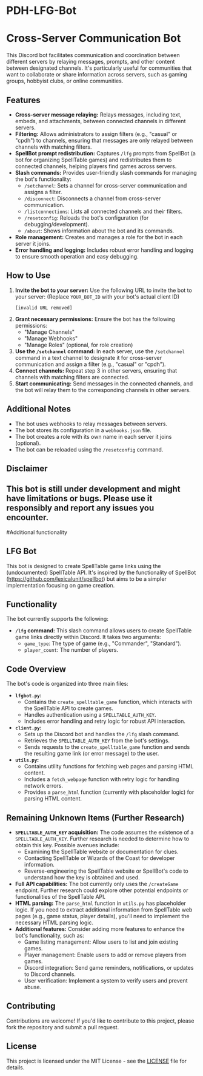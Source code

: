 # PDH-LFG-Bot
# Cross-Server Communication Bot

This Discord bot facilitates communication and coordination between different servers by relaying messages, prompts, and other content between designated channels. It's particularly useful for communities that want to collaborate or share information across servers, such as gaming groups, hobbyist clubs, or online communities.

## Features

* **Cross-server message relaying:** Relays messages, including text, embeds, and attachments, between connected channels in different servers.
* **Filtering:** Allows administrators to assign filters (e.g., "casual" or "cpdh") to channels, ensuring that messages are only relayed between channels with matching filters.
* **SpellBot prompt redistribution:** Captures `/lfg` prompts from SpellBot (a bot for organizing SpellTable games) and redistributes them to connected channels, helping players find games across servers.
* **Slash commands:** Provides user-friendly slash commands for managing the bot's functionality:
    *   `/setchannel`: Sets a channel for cross-server communication and assigns a filter.
    *   `/disconnect`: Disconnects a channel from cross-server communication.
    *   `/listconnections`: Lists all connected channels and their filters.
    *   `/resetconfig`: Reloads the bot's configuration (for debugging/development).
    *   `/about`: Shows information about the bot and its commands.
* **Role management:** Creates and manages a role for the bot in each server it joins.
* **Error handling and logging:** Includes robust error handling and logging to ensure smooth operation and easy debugging.

## How to Use

1.  **Invite the bot to your server:** Use the following URL to invite the bot to your server:
    (Replace `YOUR_BOT_ID` with your bot's actual client ID)
    ```
    [invalid URL removed]
    ```
2.  **Grant necessary permissions:** Ensure the bot has the following permissions:
    *   "Manage Channels"
    *   "Manage Webhooks"
    *   "Manage Roles" (optional, for role creation)
3.  **Use the `/setchannel` command:** In each server, use the `/setchannel` command in a text channel to designate it for cross-server communication and assign a filter (e.g., "casual" or "cpdh").
4.  **Connect channels:** Repeat step 3 in other servers, ensuring that channels with matching filters are connected.
5.  **Start communicating:** Send messages in the connected channels, and the bot will relay them to the corresponding channels in other servers.

## Additional Notes

*   The bot uses webhooks to relay messages between servers.
*   The bot stores its configuration in a `webhooks.json` file.
*   The bot creates a role with its own name in each server it joins (optional).
*   The bot can be reloaded using the `/resetconfig` command.

## Disclaimer

This bot is still under development and might have limitations or bugs. Please use it responsibly and report any issues you encounter.
---------------------------
#Additional functionality

## LFG Bot

This bot is designed to create SpellTable game links using the (undocumented) SpellTable API. It's inspired by the functionality of SpellBot (https://github.com/lexicalunit/spellbot) but aims to be a simpler implementation focusing on game creation.

## Functionality

The bot currently supports the following:

* **`/lfg` command:** This slash command allows users to create SpellTable game links directly within Discord. It takes two arguments:
    * `game_type`: The type of game (e.g., "Commander", "Standard").
    * `player_count`: The number of players.

## Code Overview

The bot's code is organized into three main files:

* **`lfgbot.py`:**
    * Contains the `create_spelltable_game` function, which interacts with the SpellTable API to create games.
    * Handles authentication using a `SPELLTABLE_AUTH_KEY`.
    * Includes error handling and retry logic for robust API interaction.
* **`client.py`:**
    * Sets up the Discord bot and handles the `/lfg` slash command.
    * Retrieves the `SPELLTABLE_AUTH_KEY` from the bot's settings.
    * Sends requests to the `create_spelltable_game` function and sends the resulting game link (or error message) to the user.
* **`utils.py`:**
    * Contains utility functions for fetching web pages and parsing HTML content.
    * Includes a `fetch_webpage` function with retry logic for handling network errors.
    * Provides a `parse_html` function (currently with placeholder logic) for parsing HTML content.

## Remaining Unknown Items (Further Research)

* **`SPELLTABLE_AUTH_KEY` acquisition:** The code assumes the existence of a `SPELLTABLE_AUTH_KEY`. Further research is needed to determine how to obtain this key. Possible avenues include:
    * Examining the SpellTable website or documentation for clues.
    * Contacting SpellTable or Wizards of the Coast for developer information.
    * Reverse-engineering the SpellTable website or SpellBot's code to understand how the key is obtained and used.
* **Full API capabilities:** The bot currently only uses the `/createGame` endpoint. Further research could explore other potential endpoints or functionalities of the SpellTable API.
* **HTML parsing:** The `parse_html` function in `utils.py` has placeholder logic. If you need to extract additional information from SpellTable web pages (e.g., game status, player details), you'll need to implement the necessary HTML parsing logic.
* **Additional features:**  Consider adding more features to enhance the bot's functionality, such as:
    * Game listing management:  Allow users to list and join existing games.
    * Player management:  Enable users to add or remove players from games.
    * Discord integration:  Send game reminders, notifications, or updates to Discord channels.
    * User verification:  Implement a system to verify users and prevent abuse.

## Contributing

Contributions are welcome! If you'd like to contribute to this project, please fork the repository and submit a pull request.

## License

This project is licensed under the MIT License - see the [LICENSE](LICENSE) file for details.
